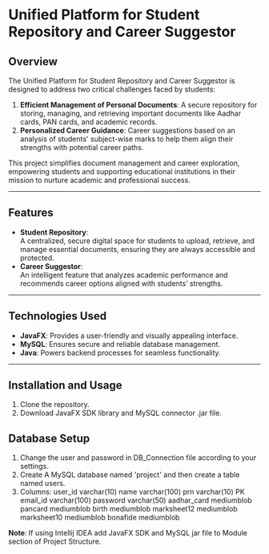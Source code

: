 # Unified Platform for Student Repository and Career Suggestor

## Overview
The Unified Platform for Student Repository and Career Suggestor is designed to address two critical challenges faced by students:  
1. **Efficient Management of Personal Documents**: A secure repository for storing, managing, and retrieving important documents like Aadhar cards, PAN cards, and academic records.  
2. **Personalized Career Guidance**: Career suggestions based on an analysis of students' subject-wise marks to help them align their strengths with potential career paths.

This project simplifies document management and career exploration, empowering students and supporting educational institutions in their mission to nurture academic and professional success.

---

## Features
- **Student Repository**:  
  A centralized, secure digital space for students to upload, retrieve, and manage essential documents, ensuring they are always accessible and protected.  
- **Career Suggestor**:  
  An intelligent feature that analyzes academic performance and recommends career options aligned with students’ strengths.

---

## Technologies Used
- **JavaFX**: Provides a user-friendly and visually appealing interface.  
- **MySQL**: Ensures secure and reliable database management.  
- **Java**: Powers backend processes for seamless functionality.

---

## Installation and Usage
1. Clone the repository.
2. Download JavaFX SDK library and MySQL connector .jar file.

## Database Setup
1. Change the user and password in DB_Connection file according to your settings.
2. Create A MySQL database named 'project' and then create a table named users.
3. Columns:
user_id varchar(10) 
name varchar(100) 
prn varchar(10) PK 
email_id varchar(100) 
password varchar(50) 
aadhar_card mediumblob 
pancard mediumblob 
birth mediumblob 
marksheet12 mediumblob 
marksheet10 mediumblob 
bonafide mediumblob

**Note**: If using Intellij IDEA add JavaFX SDK and MySQL jar file to Module section of Project Structure.

 
